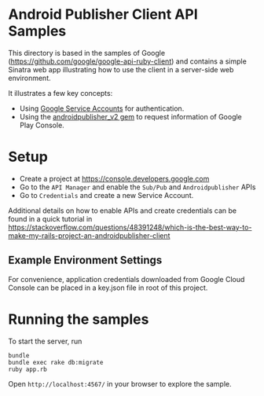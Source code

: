 # Android Publisher Client API Samples

This directory is based in the samples of Google (https://github.com/google/google-api-ruby-client) and contains a simple Sinatra web app illustrating how to use the client
in a server-side web environment.

It illustrates a few key concepts:

* Using [Google Service Accounts](https://console.developers.google.com/apis/credentials) for authentication.
* Using the [androidpublisher_v2 gem](http://www.rubydoc.info/github/google/google-api-ruby-client/Google/Apis/AndroidpublisherV2/AndroidPublisherService) to
  request information of Google Play Console.

# Setup

* Create a project at https://console.developers.google.com
* Go to the `API Manager` and enable the `Sub/Pub` and `Androidpublisher` APIs
* Go to `Credentials` and create a new Service Account.

Additional details on how to enable APIs and create credentials can be
found in a quick tutorial in https://stackoverflow.com/questions/48391248/which-is-the-best-way-to-make-my-rails-project-an-androidpublisher-client

## Example Environment Settings

For convenience, application credentials downloaded from Google Cloud Console can be placed in a key.json file in root of this project.


# Running the samples

To start the server, run

```
bundle
bundle exec rake db:migrate
ruby app.rb
```

Open `http://localhost:4567/` in your browser to explore the sample.
